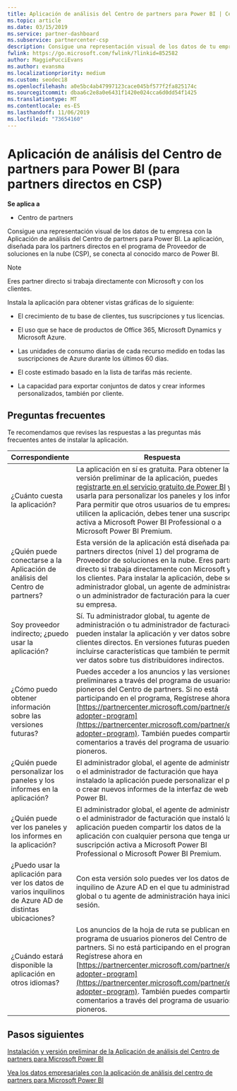 ```yaml
---
title: Aplicación de análisis del Centro de partners para Power BI | Centro de partners
ms.topic: article
ms.date: 03/15/2019
ms.service: partner-dashboard
ms.subservice: partnercenter-csp
description: Consigue una representación visual de los datos de tu empresa con la Aplicación de análisis del Centro de partners para Power BI.
fwlink: https://go.microsoft.com/fwlink/?linkid=852582
author: MaggiePucciEvans
ms.author: evansma
ms.localizationpriority: medium
ms.custom: seodec18
ms.openlocfilehash: a0e5bc4ab47997123cace045bf577f2fa825174c
ms.sourcegitcommit: dbaa6c2e8a0e6431f1420e024cca6d0dd54f1425
ms.translationtype: MT
ms.contentlocale: es-ES
ms.lasthandoff: 11/06/2019
ms.locfileid: "73654160"
---
```

# <a name="partner-center-analytics-app-for-power-bi-direct-partners-in-csp"></a>Aplicación de análisis del Centro de partners para Power BI (para partners directos en CSP)

**Se aplica a**

- Centro de partners

Consigue una representación visual de los datos de tu empresa con la Aplicación de análisis del Centro de partners para Power BI. La aplicación, diseñada para los partners directos en el programa de Proveedor de soluciones en la nube (CSP), se conecta al conocido marco de Power BI. 

> [!NOTE]  
> Eres partner directo si trabaja directamente con Microsoft y con los clientes. 

Instala la aplicación para obtener vistas gráficas de lo siguiente: 

-   El crecimiento de tu base de clientes, tus suscripciones y tus licencias.

-   El uso que se hace de productos de Office 365, Microsoft Dynamics y Microsoft Azure.

-   Las unidades de consumo diarias de cada recurso medido en todas las suscripciones de Azure durante los últimos 60 días.

-   El coste estimado basado en la lista de tarifas más reciente.

-   La capacidad para exportar conjuntos de datos y crear informes personalizados, también por cliente.

## <a name="frequently-asked-questions"></a>Preguntas frecuentes

Te recomendamos que revises las respuestas a las preguntas más frecuentes antes de instalar la aplicación. 

| **Correspondiente** | **Respuesta** |
| --- | ---------- |
| ¿Cuánto cuesta la aplicación? | La aplicación en sí es gratuita. Para obtener la versión preliminar de la aplicación, puedes [registrarte en el servicio gratuito de Power BI](https://go.microsoft.com/fwlink/p/?linkid=845347) y usarla para personalizar los paneles y los informes. Para permitir que otros usuarios de tu empresa utilicen la aplicación, debes tener una suscripción activa a Microsoft Power BI Professional o a Microsoft Power BI Premium. |
| ¿Quién puede conectarse a la Aplicación de análisis del Centro de partners? | Esta versión de la aplicación está diseñada para los partners directos (nivel 1) del programa de Proveedor de soluciones en la nube. Eres partner directo si trabaja directamente con Microsoft y con los clientes. Para instalar la aplicación, debe ser un administrador global, un agente de administración o un administrador de facturación para la cuenta de su empresa. |
| Soy proveedor indirecto; ¿puedo usar la aplicación? | Sí. Tu administrador global, tu agente de administración o tu administrador de facturación pueden instalar la aplicación y ver datos sobre tus clientes directos. En versiones futuras pueden incluirse características que también te permitan ver datos sobre tus distribuidores indirectos. |
| ¿Cómo puedo obtener información sobre las versiones futuras? | Puedes acceder a los anuncios y las versiones preliminares a través del programa de usuarios pioneros del Centro de partners. Si no está participando en el programa, Regístrese ahora en [https://partnercenter.microsoft.com/partner/early-adopter-program](https://partnercenter.microsoft.com/partner/early-adopter-program). También puedes compartir tus comentarios a través del programa de usuarios pioneros. |
| ¿Quién puede personalizar los paneles y los informes en la aplicación? | El administrador global, el agente de administración o el administrador de facturación que haya instalado la aplicación puede personalizar el panel o crear nuevos informes de la interfaz de web de Power BI. |
| ¿Quién puede ver los paneles y los informes en la aplicación? | El administrador global, el agente de administración o el administrador de facturación que instaló la aplicación pueden compartir los datos de la aplicación con cualquier persona que tenga una suscripción activa a Microsoft Power BI Professional o Microsoft Power BI Premium. |
| ¿Puedo usar la aplicación para ver los datos de varios inquilinos de Azure AD de distintas ubicaciones? | Con esta versión solo puedes ver los datos del inquilino de Azure AD en el que tu administrador global o tu agente de administración haya iniciado sesión. | 
| ¿Cuándo estará disponible la aplicación en otros idiomas? | Los anuncios de la hoja de ruta se publican en el programa de usuarios pioneros del Centro de partners. Si no está participando en el programa, Regístrese ahora en [https://partnercenter.microsoft.com/partner/early-adopter-program](https://partnercenter.microsoft.com/partner/early-adopter-program). También puedes compartir tus comentarios a través del programa de usuarios pioneros. | 



## <a name="next-steps"></a>Pasos siguientes

[Instalación y versión preliminar de la Aplicación de análisis del Centro de partners para Microsoft Power BI](power-bi-app-for-direct-partners-install.md)

[Vea los datos empresariales con la aplicación de análisis del centro de partners para Microsoft Power BI](power-bi-app-for-direct-partners-use.md)
